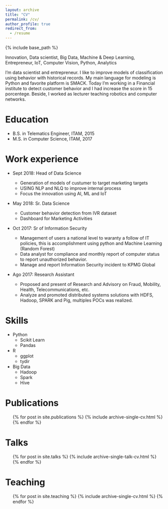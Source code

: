 ```yaml
---
layout: archive
title: "CV"
permalink: /cv/
author_profile: true
redirect_from:
  - /resume
---
```


{% include base_path %}

Innovation, Data scientist, Big Data, Machine & Deep Learning, Entrepreneur, IoT, Computer Vision, Python, Analytics

I’m data scientist and entrepreneur. I like to improve models of classification using behavior with historical records. My main language for modeling is Python and favorite platform is SMACK. Today I’m working in a Financial institute to detect customer behavior and I had increase the score in 15 porcentege. Beside, I worked as lecturer teaching robotics and computer networks.

Education
======
* B.S. in Telematics Engineer, ITAM, 2015
* M.S. in Computer Science, ITAM, 2017

Work experience
======
* Sept 2018: Head of Data Science 
  * Generation of models of custumer to target marketing targets
  * USING NLP and NLQ to improve internal process
  * Focus the innovation using AI, ML and IoT

* May 2018: Sr. Data Science
  * Customer behavior detection from IVR dataset
  * Dashboard for Marketing Activities
  
* Oct 2017: Sr of Information Security
  * Management of users a national level to waranty a follow of IT policies, this is accomplishment using python and Machine Learning (Random Forest)
  * Data analyst for compliance and monthly report of computer status to report unauthorized behavior. 
  * Manage and report Information Security incident to KPMG Global

* Ago 2017: Research Assistant
  * Proposed and present of Research and Advisory on Fraud, Mobility, Health, Telecommunications, etc.
  * Analyze and promoted distributed systems solutions with HDFS, Hadoop, SPARK and Pig, multiples POCs was realized.

Skills
======
* Python
  * Scikit Learn
  * Pandas
* R
  * ggplot
  * tydir
* Big Data
  * Hadoop
  * Spark
  * Hive

Publications
======
  <ul>{% for post in site.publications %}
    {% include archive-single-cv.html %}
  {% endfor %}</ul>
  
Talks
======
  <ul>{% for post in site.talks %}
    {% include archive-single-talk-cv.html %}
  {% endfor %}</ul>
  
Teaching
======
  <ul>{% for post in site.teaching %}
    {% include archive-single-cv.html %}
  {% endfor %}</ul>
<!---  
Service and leadership
======
* Currently signed in to 43 different slack teams
-->